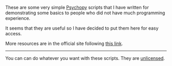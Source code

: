 These are some very simple [Psychopy](http://www.psychopy.org/) scripts that I have written for demonstrating some basics to people who did not have much programming experience.

It seems that they are useful so I have decided to put them here for easy access.

More resources are in the official site following [this link](http://www.psychopy.org/resources/resources.html).

___

You can can do whatever you want with these scripts. They are [unlicensed](LICENSE).
